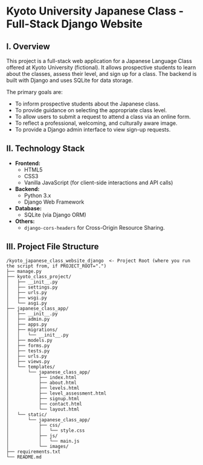 # Kyoto University Japanese Class - Full-Stack Django Website

## I. Overview

This project is a full-stack web application for a Japanese Language Class offered at Kyoto University (fictional). It allows prospective students to learn about the classes, assess their level, and sign up for a class. The backend is built with Django and uses SQLite for data storage.

The primary goals are:
* To inform prospective students about the Japanese class.
* To provide guidance on selecting the appropriate class level.
* To allow users to submit a request to attend a class via an online form.
* To reflect a professional, welcoming, and culturally aware image.
* To provide a Django admin interface to view sign-up requests.

## II. Technology Stack

*   **Frontend:**
    *   HTML5
    *   CSS3
    *   Vanilla JavaScript (for client-side interactions and API calls)
*   **Backend:**
    *   Python 3.x
    *   Django Web Framework
*   **Database:**
    *   SQLite (via Django ORM)
*   **Others:**
    *   `django-cors-headers` for Cross-Origin Resource Sharing.

## III. Project File Structure

```text
/kyoto_japanese_class_website_django  <- Project Root (where you run the script from, if PROJECT_ROOT=".")
├── manage.py                          
├── kyoto_class_project/               
│   ├── __init__.py
│   ├── settings.py                    
│   ├── urls.py                        
│   ├── wsgi.py
│   └── asgi.py
├── japanese_class_app/                
│   ├── __init__.py
│   ├── admin.py                       
│   ├── apps.py
│   ├── migrations/                    
│   │   └── __init__.py
│   ├── models.py                      
│   ├── forms.py                       
│   ├── tests.py                       
│   ├── urls.py                        
│   ├── views.py                       
│   └── templates/
│       └── japanese_class_app/        
│           ├── index.html
│           ├── about.html
│           ├── levels.html
│           ├── level_assessment.html
│           ├── signup.html
│           ├── contact.html
│           └── layout.html            
│   └── static/
│       └── japanese_class_app/        
│           ├── css/
│           │   └── style.css
│           ├── js/
│           │   └── main.js
│           └── images/                
├── requirements.txt                   
└── README.md                          